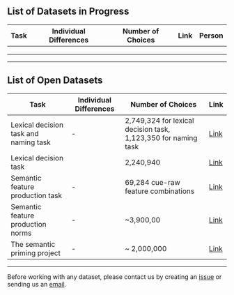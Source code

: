 ##  List of Datasets in Progress

| Task | Individual Differences | Number of Choices | Link | Person |
|------|------------------------|-------------------|------|--------|
|      |                        |                   |      |        |
|      |                        |                   |      |        |
|      |                        |                   |      |        |

---

##  List of Open Datasets

| Task | Individual Differences | Number of Choices | Link | 
|------|------------------------|-------------------|------|
| Lexical decision task and naming task     |       -                  |    2,749,324 for lexical decision task, 1,123,350 for naming task               |[Link](https://link.springer.com/article/10.3758/BF03193014)      |        
|    Lexical decision task   |                        |          2,240,940         | [Link](https://link.springer.com/article/10.3758/s13428-011-0118-4)    |        
| Semantic feature production task  |  -                      |     69,284 cue-raw feature combinations              | [Link](https://link.springer.com/article/10.3758/s13428-019-01243-z?utm_source=chatgpt.com)      |   
| Semantic feature production norms     |    -                    |   ~3,900,00                | [Link](https://link.springer.com/article/10.3758/BF03192726#preview)     |  
| The semantic priming project     |   -                     |  ~ 2,000,000                 |  [Link](https://link.springer.com/article/10.3758/s13428-012-0304-z)    |  

---

Before working with any dataset, please contact us by creating an [issue](https://github.com/Data-X01/PsychLing-101/issues/new/choose) or sending us an [email](mailto:psychling101@gmail.com).
